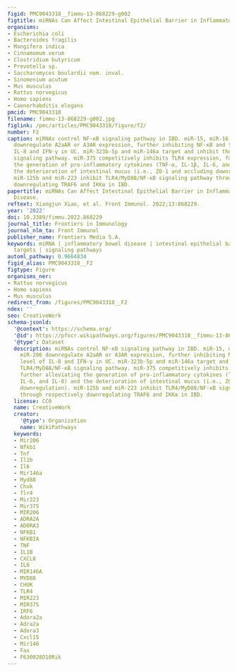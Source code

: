 ```yaml
---
figid: PMC9043318__fimmu-13-868229-g002
figtitle: miRNAs Can Affect Intestinal Epithelial Barrier in Inflammatory Bowel Disease
organisms:
- Escherichia coli
- Bacteroides fragilis
- Mangifera indica
- Cinnamomum verum
- Clostridium butyricum
- Prevotella sp.
- Saccharomyces boulardii nom. inval.
- Sinomenium acutum
- Mus musculus
- Rattus norvegicus
- Homo sapiens
- Caenorhabditis elegans
pmcid: PMC9043318
filename: fimmu-13-868229-g002.jpg
figlink: /pmc/articles/PMC9043318/figure/f2/
number: F2
caption: miRNAs control NF-κB signaling pathway in IBD. miR-15, miR-16, and miR-206
  downregulate A2aAR or A3AR expression, further inhibiting NF-κB and the level of
  IL-8 and IFN-γ in UC. miR-323b-5p and miR-146a target and inhibit the TLR4/MyD88/NF-κB
  signaling pathway. miR-375 competitively inhibits TLR4 expression, further alleviating
  the generation of pro-inflammatory cytokines (TNF-α, IL-1β, IL-6, and IL-8) and
  the deterioration of intestinal mucus (i.e., ZO-1 and occluding downregulation).
  miR-125b and miR-223 inhibit TLR4/MyD88/NF-κB signaling pathway through respectively
  downregulating TRAF6 and IKKα in IBD.
papertitle: miRNAs Can Affect Intestinal Epithelial Barrier in Inflammatory Bowel
  Disease.
reftext: Xiangjun Xiao, et al. Front Immunol. 2022;13:868229.
year: '2022'
doi: 10.3389/fimmu.2022.868229
journal_title: Frontiers in Immunology
journal_nlm_ta: Front Immunol
publisher_name: Frontiers Media S.A.
keywords: miRNA | inflammatory bowel disease | intestinal epithelial barrier | gene
  targets | signaling pathways
automl_pathway: 0.9664834
figid_alias: PMC9043318__F2
figtype: Figure
organisms_ner:
- Rattus norvegicus
- Homo sapiens
- Mus musculus
redirect_from: /figures/PMC9043318__F2
ndex: ''
seo: CreativeWork
schema-jsonld:
  '@context': https://schema.org/
  '@id': https://pfocr.wikipathways.org/figures/PMC9043318__fimmu-13-868229-g002.html
  '@type': Dataset
  description: miRNAs control NF-κB signaling pathway in IBD. miR-15, miR-16, and
    miR-206 downregulate A2aAR or A3AR expression, further inhibiting NF-κB and the
    level of IL-8 and IFN-γ in UC. miR-323b-5p and miR-146a target and inhibit the
    TLR4/MyD88/NF-κB signaling pathway. miR-375 competitively inhibits TLR4 expression,
    further alleviating the generation of pro-inflammatory cytokines (TNF-α, IL-1β,
    IL-6, and IL-8) and the deterioration of intestinal mucus (i.e., ZO-1 and occluding
    downregulation). miR-125b and miR-223 inhibit TLR4/MyD88/NF-κB signaling pathway
    through respectively downregulating TRAF6 and IKKα in IBD.
  license: CC0
  name: CreativeWork
  creator:
    '@type': Organization
    name: WikiPathways
  keywords:
  - Mir206
  - Nfkb1
  - Tnf
  - Il1b
  - Il6
  - Mir146a
  - Myd88
  - Chuk
  - Tlr4
  - Mir223
  - Mir375
  - MIR206
  - ADRA2A
  - ADORA3
  - NFKB1
  - NFKBIA
  - TNF
  - IL1B
  - CXCL8
  - IL6
  - MIR146A
  - MYD88
  - CHUK
  - TLR4
  - MIR223
  - MIR375
  - IRF6
  - Adora2a
  - Adra2a
  - Adora3
  - Cxcl15
  - Mir146
  - Fas
  - F630028O10Rik
---
```

